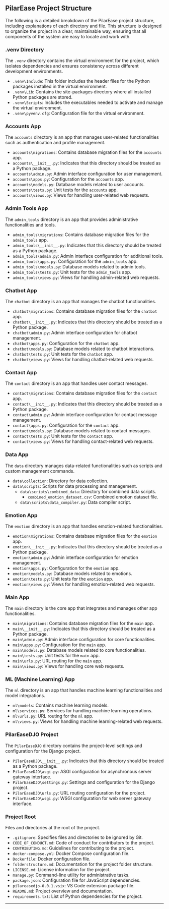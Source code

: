 ## PilarEase Project Structure

The following is a detailed breakdown of the PilarEase project structure, including explanations of each directory and file. This structure is designed to organize the project in a clear, maintainable way, ensuring that all components of the system are easy to locate and work with.

### .venv Directory
The `.venv` directory contains the virtual environment for the project, which isolates dependencies and ensures consistency across different development environments.

- `.venv\Include`: This folder includes the header files for the Python packages installed in the virtual environment.
- `.venv\Lib`: Contains the site-packages directory where all installed Python packages are stored.
- `.venv\Scripts`: Includes the executables needed to activate and manage the virtual environment.
- `.venv\pyvenv.cfg`: Configuration file for the virtual environment.

### Accounts App
The `accounts` directory is an app that manages user-related functionalities such as authentication and profile management.

- `accounts\migrations`: Contains database migration files for the `accounts` app.
- `accounts\__init__.py`: Indicates that this directory should be treated as a Python package.
- `accounts\admin.py`: Admin interface configuration for user management.
- `accounts\apps.py`: Configuration for the `accounts` app.
- `accounts\models.py`: Database models related to user accounts.
- `accounts\tests.py`: Unit tests for the `accounts` app.
- `accounts\views.py`: Views for handling user-related web requests.

### Admin Tools App
The `admin_tools` directory is an app that provides administrative functionalities and tools.

- `admin_tools\migrations`: Contains database migration files for the `admin_tools` app.
- `admin_tools\__init__.py`: Indicates that this directory should be treated as a Python package.
- `admin_tools\admin.py`: Admin interface configuration for additional tools.
- `admin_tools\apps.py`: Configuration for the `admin_tools` app.
- `admin_tools\models.py`: Database models related to admin tools.
- `admin_tools\tests.py`: Unit tests for the `admin_tools` app.
- `admin_tools\views.py`: Views for handling admin-related web requests.

### Chatbot App
The `chatbot` directory is an app that manages the chatbot functionalities.

- `chatbot\migrations`: Contains database migration files for the `chatbot` app.
- `chatbot\__init__.py`: Indicates that this directory should be treated as a Python package.
- `chatbot\admin.py`: Admin interface configuration for chatbot management.
- `chatbot\apps.py`: Configuration for the `chatbot` app.
- `chatbot\models.py`: Database models related to chatbot interactions.
- `chatbot\tests.py`: Unit tests for the `chatbot` app.
- `chatbot\views.py`: Views for handling chatbot-related web requests.

### Contact App
The `contact` directory is an app that handles user contact messages.

- `contact\migrations`: Contains database migration files for the `contact` app.
- `contact\__init__.py`: Indicates that this directory should be treated as a Python package.
- `contact\admin.py`: Admin interface configuration for contact message management.
- `contact\apps.py`: Configuration for the `contact` app.
- `contact\models.py`: Database models related to contact messages.
- `contact\tests.py`: Unit tests for the `contact` app.
- `contact\views.py`: Views for handling contact-related web requests.

### Data App
The `data` directory manages data-related functionalities such as scripts and custom management commands.

- `data\collection`: Directory for data collection.
- `data\scripts`: Scripts for data processing and management.
  - `data\scripts\combined_data`: Directory for combined data scripts.
    - `combined_emotion_dataset.csv`: Combined emotion dataset file.
  - `data\scripts\data_compiler.py`: Data compiler script.

### Emotion App
The `emotion` directory is an app that handles emotion-related functionalities.

- `emotion\migrations`: Contains database migration files for the `emotion` app.
- `emotion\__init__.py`: Indicates that this directory should be treated as a Python package.
- `emotion\admin.py`: Admin interface configuration for emotion management.
- `emotion\apps.py`: Configuration for the `emotion` app.
- `emotion\models.py`: Database models related to emotions.
- `emotion\tests.py`: Unit tests for the `emotion` app.
- `emotion\views.py`: Views for handling emotion-related web requests.

### Main App
The `main` directory is the core app that integrates and manages other app functionalities.

- `main\migrations`: Contains database migration files for the `main` app.
- `main\__init__.py`: Indicates that this directory should be treated as a Python package.
- `main\admin.py`: Admin interface configuration for core functionalities.
- `main\apps.py`: Configuration for the `main` app.
- `main\models.py`: Database models related to core functionalities.
- `main\tests.py`: Unit tests for the `main` app.
- `main\urls.py`: URL routing for the `main` app.
- `main\views.py`: Views for handling core web requests.

### ML (Machine Learning) App
The `ml` directory is an app that handles machine learning functionalities and model integrations.

- `ml\models`: Contains machine learning models.
- `ml\services.py`: Services for handling machine learning operations.
- `ml\urls.py`: URL routing for the `ml` app.
- `ml\views.py`: Views for handling machine learning-related web requests.

### PilarEaseDJO Project
The `PilarEaseDJO` directory contains the project-level settings and configuration for the Django project.

- `PilarEaseDJO\__init__.py`: Indicates that this directory should be treated as a Python package.
- `PilarEaseDJO\asgi.py`: ASGI configuration for asynchronous server gateway interface.
- `PilarEaseDJO\settings.py`: Settings and configuration for the Django project.
- `PilarEaseDJO\urls.py`: URL routing configuration for the project.
- `PilarEaseDJO\wsgi.py`: WSGI configuration for web server gateway interface.

### Project Root
Files and directories at the root of the project.

- `.gitignore`: Specifies files and directories to be ignored by Git.
- `CODE_OF_CONDUCT.md`: Code of conduct for contributors to the project.
- `CONTRIBUTING.md`: Guidelines for contributing to the project.
- `docker-compose.yml`: Docker Compose configuration file.
- `Dockerfile`: Docker configuration file.
- `folderstructure.md`: Documentation for the project folder structure.
- `LICENSE.md`: License information for the project.
- `manage.py`: Command-line utility for administrative tasks.
- `package.json`: Configuration file for JavaScript dependencies.
- `pilareasedjo-0.0.1.vsix`: VS Code extension package file.
- `README.md`: Project overview and documentation.
- `requirements.txt`: List of Python dependencies for the project.

---